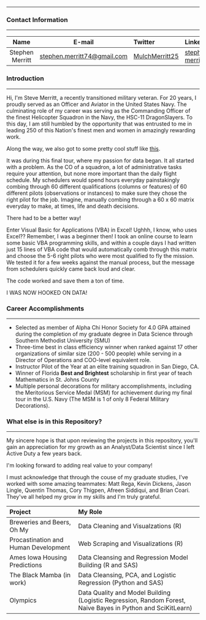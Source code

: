 ***
### Contact Information

---

| Name | E-mail | Twitter | LinkedIn |
| :--------------: | :----------------------: | :------------| :--------------- |
| Stephen Merritt | stephen.merritt74@gmail.com | [MulchMerritt25](https://twitter.com/MulchMerritt25) | [stephen-merritt](https://www.linkedin.com/in/stephen-merritt/)|

### Introduction

---

Hi, I'm Steve Merritt, a recently transitioned military veteran.  For 20 years, I proudly served as an Officer and Aviator in the United States Navy.  The culminating role of my career was serving as the Commanding Officer of the finest Helicopter Squadron in the Navy, the HSC-11 DragonSlayers.  To this day, I am still humbled by the opportunity that was entrusted to me in leading 250 of this Nation's finest men and women in amazingly rewarding work.  

Along the way, we also got to some pretty cool stuff like [this](https://drive.google.com/open?id=11-Dsjz6g5VQzNAheFw__-NFchUt_r1y6).


It was during this final tour, where my passion for data began.  It all started with a problem.  As the CO of a squadron, a lot of administrative tasks require your attention, but none more important than the daily flight schedule.  My schedulers would spend hours everyday painstakingly combing through 60 different qualifications (columns or features) of 60 different pilots (observations or instances) to make sure they chose the right pilot for the job.  Imagine, manually combing through a 60 x 60 matrix everyday to make, at times, life and death decisions.  

There had to be a better way!  

Enter Visual Basic for Applications (VBA) in Excel!  Ughhh, I know, who uses Excel??  Remember, I was a beginner then!  I took an online course to learn some basic VBA programming skills, and within a couple days I had written just 15 lines of VBA code that would automatically comb through this matrix and choose the 5-6 right pilots who were most qualified to fly the mission.  We tested it for a few weeks against the manual process, but the message from schedulers quickly came back loud and clear.  

The code worked and save them a ton of time.  

I WAS NOW HOOKED ON DATA! 

### Career Accomplishments

---

- Selected as member of Alpha Chi Honor Society for 4.0 GPA attained during the completion of my graduate degree in Data Science through Southern Methodist University (SMU)
- Three-time best in class efficiency winner when ranked against 17 other organizations of similar size (200 - 500 people) while serving in a Director of Operations and COO-level equivalent role.
- Instructor Pilot of the Year at an elite training squadron in San Diego, CA.  
- Winner of Florida **Best and Brightest** scholarship in first year of teach Mathematics in St. Johns County
- Multiple personal decorations for military accomplishments, including the Meritorious Service Medal (MSM) for achievement during my final tour in the U.S. Navy (The MSM is 1 of only 8 Federal Military Decorations).

### What else is in this Repository?

---

My sincere hope is that upon reviewing the projects in this repository, you'll gain an appreciation for my growth as an Analyst/Data Scientist since I left Active Duty a few years back. 

I'm looking forward to adding real value to your company!  

I must acknowledge that through the couse of my graduate studies, I've worked with some amazing teammates: Matt Rega, Kevin Dickens, Jason Lingle, Quentin Thomas, Cory Thigpen, Afreen Siddiqui, and Brian Coari.  They've all helped my grow in my skills and I'm truly grateful.

| Project | My Role |
| :-------------------------- | :-------------------------------- |
| Breweries and Beers, Oh My | Data Cleaning and Visualzations (R)  |
| Procastination and Human Development | Web Scraping and Visualizations (R) |
| Ames Iowa Housing Predictions | Data Cleansing and Regression Model Building (R and SAS) |
| The Black Mamba (in work) | Data Cleansing, PCA, and Logistic Regression (Python and SAS) |
| Olympics | Data Quality and Model Building (Logistic Regression, Random Forest, Naive Bayes in Python and SciKitLearn) |



